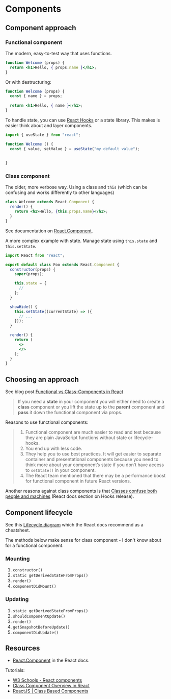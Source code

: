 # Components


## Component approach

### Functional component

The modern, easy-to-test way that uses functions. 

```jsx
function Welcome (props) {
  return <h1>Hello, { props.name }</h1>;
}
```

Or with destructuring:

```jsx
function Welcome (props) {
  const { name } = props;
  
  return <h1>Hello, { name }</h1>;
}
```

To handle state, you can use [React Hooks](https://reactjs.org/docs/hooks-intro.html) or a state library. This makes is easier think about and layer components.

```jsx
import { useState } from "react";

function Welcome () {
  const { value, setValue } = useState("my default value");
  
  
}
```

### Class component

The older, more verbose way. Using a class and `this` (which can be confusing and works differently to other languages)

```jsx
class Welcome extends React.Component {
  render() {
    return <h1>Hello, {this.props.name}</h1>;
  }
}
```

See documentation on [React.Component](https://reactjs.org/docs/react-component.html).

A more complex example with state. Manage state using `this.state` and `this.setState`.

```jsx
import React from "react";

export default class Foo extends React.Component {
  constructor(props) {
    super(props);

    this.state = {
      // 
    };
  }

  showHide() {
    this.setState((currentState) => ({
      // ...
    }));
  }

  render() {
    return (
      <>
      </>
    );
  }
}
```


## Choosing an approach

See blog post [Functional vs Class-Components in React](https://medium.com/@Zwenza/functional-vs-class-components-in-react-231e3fbd7108)

> If you need a **state** in your component you will either need to create a **class** component or you lift the state up to the **parent** component and **pass** it down the functional component via props.

Reasons to use functional components:

> 1. Functional component are much easier to read and test because they are plain JavaScript functions without state or lifecycle-hooks.
> 2. You end up with less code.
> 3. They help you to use best practices. It will get easier to separate container and presentational components because you need to think more about your component’s state if you don’t have access to `setState()` in your component.
> 4. The React team mentioned that there may be a performance boost for functional component in future React versions.

Another reasons against class components is that [Classes confuse both people and machines](https://reactjs.org/docs/hooks-intro.html#classes-confuse-both-people-and-machines) (React docs section on Hooks release).


## Component lifecycle

See this [Lifecycle diagram](https://projects.wojtekmaj.pl/react-lifecycle-methods-diagram/) which the React docs recommend as a cheatsheet.

The methods below make sense for class component - I don't know about for a functional component.

### Mounting

1. `constructor()`
2. `static getDerivedStateFromProps()`
3. `render()`
4. `componentDidMount()`

### Updating

1. `static getDerivedStateFromProps()`
2. `shouldComponentUpdate()`
3. `render()`
4. `getSnapshotBeforeUpdate()`
5. `componentDidUpdate()`


## Resources

- [React.Component](https://reactjs.org/docs/react-component.html) in the React docs.

Tutorials:

- [W3 Schools - React components](https://www.w3schools.com/react/react_components.asp)
- [Class Component Overview in React](https://www.digitalocean.com/community/tutorials/react-class-components)
- [ReactJS \| Class Based Components](https://www.geeksforgeeks.org/reactjs-class-based-components/)
